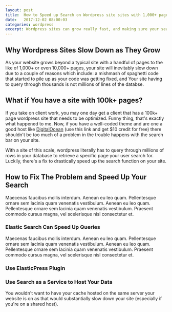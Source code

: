 ```yaml
---
layout: post
title:  How to Speed up Search on Wordpress site sites with 1,000+ pages
date:   2017-12-02 08:00:03
categories: wordpress
excerpt: Wordpress sites can grow really fast, and making sure your search bar can handle large volumes of data can be quite a challenge. In this post, I'll give some tips on how to make your wordpress search bar work in large-scale sites.
---
```


## Why Wordpress Sites Slow Down as They Grow
As your website grows beyond a typical site with a handful of pages to the like of 1,000+ or even 10,000+ pages, your site will inevitably slow down due to a couple of reasons which include: a mishmash of spaghetti code that started to pile up as your code was getting fixed, and Your site having to query through thousands is not millions of lines of the databse.

## What if You have a site with 100k+ pages?
If you take on client work, you may one day get a client that has a 100k+ page wordpress site that needs to be optimized. Funny thing, that's exactly what happened to me. Now, if you have a well-coded theme and are one a good host like <a href="https://m.do.co/c/73cb4550a3de" target="_blank" rel="noopener">DigitalOcean</a> (use this link and get $10 credit for free) there shouldn't be too much of a problem in the trouble happens with the search bar on your site.

With a site of this scale, wordpress literally has to query through millions of rows in your database to retrieve a specific page your user search for. Luckily, there's a fix to drastically speed up the search function on your site.

## How to Fix The Problem and Speed Up Your Search
Maecenas faucibus mollis interdum. Aenean eu leo quam. Pellentesque ornare sem lacinia quam venenatis vestibulum. Aenean eu leo quam. Pellentesque ornare sem lacinia quam venenatis vestibulum. Praesent commodo cursus magna, vel scelerisque nisl consectetur et.

### Elastic Search Can Speed Up Queries
Maecenas faucibus mollis interdum. Aenean eu leo quam. Pellentesque ornare sem lacinia quam venenatis vestibulum. Aenean eu leo quam. Pellentesque ornare sem lacinia quam venenatis vestibulum. Praesent commodo cursus magna, vel scelerisque nisl consectetur et.

### Use ElasticPress Plugin


### Use Search as a Service to Host Your Data
You wouldn't want to have your cache hosted on the same server your website is on as that would substantially slow down your site (especially if you're on a shared host).
